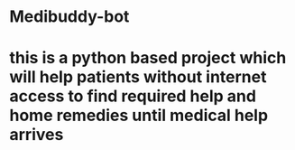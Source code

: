 # Medibuddy-bot
# this is a python based project which will help patients without internet access to find required help and home remedies until medical help arrives
